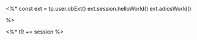 <%*
const ext = tp.user.obExt()
ext.session.helloWorld()
ext.adiosWorld()

%>

<%* tR += session %> 